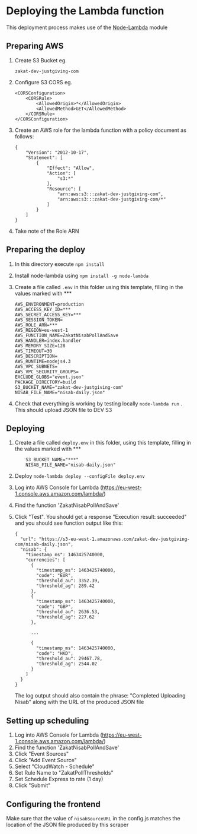 # Deploying the Lambda function
This deployment process makes use of the [Node-Lambda](https://www.npmjs.com/package/node-lambda) module

## Preparing AWS

1. Create S3 Bucket eg. 

    ``` zakat-dev-justgiving-com ```

2. Configure S3 CORS eg.

    ```
    <CORSConfiguration>
        <CORSRule>
            <AllowedOrigin>*</AllowedOrigin>
            <AllowedMethod>GET</AllowedMethod>
        </CORSRule>
    </CORSConfiguration>
    ```

3. Create an AWS role for the lambda function with a policy document as follows:

    ```
    {
        "Version": "2012-10-17",
        "Statement": [
            {
                "Effect": "Allow",
                "Action": [
                    "s3:*"
                ],
                "Resource": [
                    "arn:aws:s3:::zakat-dev-justgiving-com",
                    "arn:aws:s3:::zakat-dev-justgiving-com/*"
                ]
            }
        ]
    }
    ```

4. Take note of the Role ARN



## Preparing the deploy

1. In this directory execute ```npm install```

2. Install node-lambda using ```npm install -g node-lambda```

3. Create a file called ```.env``` in this folder using this template, filling in the values marked with ***

    ```
    AWS_ENVIRONMENT=production
    AWS_ACCESS_KEY_ID=***
    AWS_SECRET_ACCESS_KEY=***
    AWS_SESSION_TOKEN=
    AWS_ROLE_ARN=***
    AWS_REGION=eu-west-1
    AWS_FUNCTION_NAME=ZakatNisabPollAndSave
    AWS_HANDLER=index.handler
    AWS_MEMORY_SIZE=128
    AWS_TIMEOUT=30
    AWS_DESCRIPTION=
    AWS_RUNTIME=nodejs4.3
    AWS_VPC_SUBNETS=
    AWS_VPC_SECURITY_GROUPS=
    EXCLUDE_GLOBS="event.json"
    PACKAGE_DIRECTORY=build
    S3_BUCKET_NAME="zakat-dev-justgiving-com"
    NISAB_FILE_NAME="nisab-daily.json"
    ```

4. Check that everything is working by testing locally ```node-lambda run``` . This should upload JSON file to DEV S3


## Deploying
1. Create a file called ```deploy.env``` in this folder, using this template, filling in the values marked with ***
    ```
        S3_BUCKET_NAME="***"
        NISAB_FILE_NAME="nisab-daily.json"
    ```

2. Deploy ```node-lambda deploy --configFile deploy.env```
3. Log into AWS Console for Lambda (https://eu-west-1.console.aws.amazon.com/lambda/)
4. Find the function 'ZakatNisabPollAndSave'
5. Click "Test". You should get a response "Execution result: succeeded" and you should see function output like this:

    ```
    {
      "url": "https://s3-eu-west-1.amazonaws.com/zakat-dev-justgiving-com/nisab-daily.json",
      "nisab": {
        "timestamp_ms": 1463425740000,
        "currencies": [
          {
            "timestamp_ms": 1463425740000,
            "code": "EUR",
            "threshold_au": 3352.39,
            "threshold_ag": 289.42
          },
          {
            "timestamp_ms": 1463425740000,
            "code": "GBP",
            "threshold_au": 2636.53,
            "threshold_ag": 227.62
          },

          ...

          {
            "timestamp_ms": 1463425740000,
            "code": "HKD",
            "threshold_au": 29467.78,
            "threshold_ag": 2544.02
          }
        ]
      }
    }
    ```

    The log output should also contain the phrase:
    "Completed Uploading Nisab" along with the URL of the produced JSON file

## Setting up scheduling
1. Log into AWS Console for Lambda (https://eu-west-1.console.aws.amazon.com/lambda/)
2. Find the function 'ZakatNisabPollAndSave'
3. Click "Event Sources"
4. Click "Add Event Source"
5. Select "CloudWatch - Schedule"
6. Set Rule Name to "ZakatPollThresholds"
7. Set Schedule Express to rate (1 day)
8. Click "Submit"

## Configuring the frontend
Make sure that the value of ```nisabSourceURL``` in the config.js matches the location of the JSON file produced by this scraper
